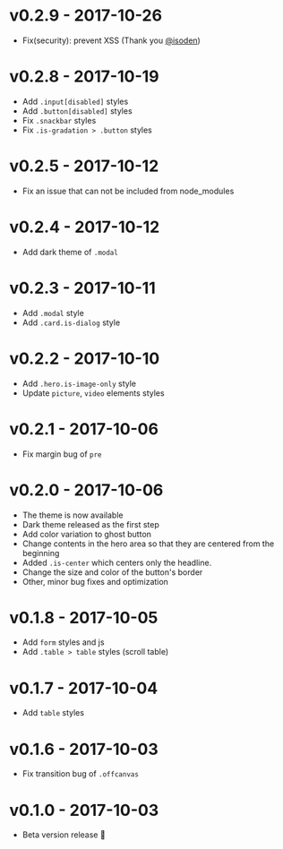 # v0.2.9 - 2017-10-26

- Fix(security): prevent XSS (Thank you [@isoden](https://github.com/isoden))

# v0.2.8 - 2017-10-19

- Add `.input[disabled]` styles
- Add `.button[disabled]` styles
- Fix `.snackbar` styles
- Fix `.is-gradation > .button` styles

# v0.2.5 - 2017-10-12

- Fix an issue that can not be included from node_modules

# v0.2.4 - 2017-10-12

- Add dark theme of `.modal`

# v0.2.3 - 2017-10-11

- Add `.modal` style
- Add `.card.is-dialog` style

# v0.2.2 - 2017-10-10

- Add `.hero.is-image-only` style
- Update `picture`, `video` elements styles

# v0.2.1 - 2017-10-06

- Fix margin bug of `pre`

# v0.2.0 - 2017-10-06

- The theme is now available
- Dark theme released as the first step
- Add color variation to ghost button
- Change contents in the hero area so that they are centered from the beginning
- Added `.is-center` which centers only the headline.
- Change the size and color of the button's border
- Other, minor bug fixes and optimization

# v0.1.8 - 2017-10-05

- Add `form` styles and js
- Add `.table > table` styles (scroll table)

# v0.1.7 - 2017-10-04

- Add `table` styles

# v0.1.6 - 2017-10-03

- Fix transition bug of `.offcanvas`

# v0.1.0 - 2017-10-03

- Beta version release 🎉
